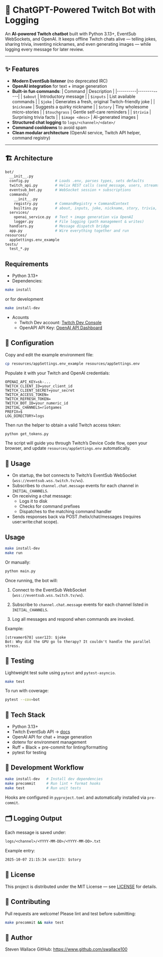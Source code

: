 # 🎥 ChatGPT-Powered Twitch Bot with Logging

An **AI-powered Twitch chatbot** built with Python 3.13+, EventSub WebSockets, and OpenAI.
It keeps offline Twitch chats alive — telling jokes, sharing trivia, inventing nicknames, and even generating images — while logging every message for later review.

---

## ✨ Features

- **Modern EventSub listener** (no deprecated IRC)
- **OpenAI integration** for text + image generation
- **Built-in fun commands**:
  | Command | Description |
  |----------|-------------|
  | `$about` | Introductory message |
  | `$inputs` | List available commands |
  | `$joke` | Generates a fresh, original Twitch-friendly joke |
  | `$nickname` | Suggests a quirky nickname |
  | `$story` | Tiny wholesome micro-stories |
  | `$touchgrass` | Gentle self-care reminders |
  | `$trivia` | Surprising trivia facts |
  | `$image <desc>` | AI-generated images |
- **Structured chat logging** to `logs/<channel>/<date>/`
- **Command cooldowns** to avoid spam
- **Clean modular architecture** (OpenAI service, Twitch API helper, command registry)

---

## 🏗️ Architecture

```bash
bot/
  __init__.py
  config.py            # Loads .env, parses types, sets defaults
  twitch_api.py        # Helix REST calls (send_message, users, streams)
  eventsub_bot.py      # WebSocket session + subscriptions
  commands/
    __init__.py
    registry.py        # CommandRegistry + CommandContext
    builtins.py        # about, inputs, joke, nickname, story, trivia, image
  services/
    openai_service.py  # Text + image generation via OpenAI
    logger.py          # File logging (path management & writes)
  handlers.py          # Message dispatch bridge
  app.py               # Wire everything together and run
resources/
  appSettings.env_example
tests/
  test_*.py
```

## Requirements

- Python 3.13+
- Dependencies:

```bash
make install
```

or for development

```bash
make install-dev
```

- Acounts
  - Twitch Dev account: [Twitch Dev Console](https://dev.twitch.tv/console/apps)
  - OpenAPI API Key: [OpenAI API Dashboard](https://platform.openai.com/api-keys)

## 🔑 Configuration

Copy and edit the example environment file:

```bash
cp resources/appSettings.env_example resources/appSettings.env
```

Populate it with your Twitch and OpenAI credentials:

```env
OPENAI_API_KEY=sk-...
TWITCH_CLIENT_ID=your_client_id
TWITCH_CLIENT_SECRET=your_secret
TWITCH_ACCESS_TOKEN=
TWITCH_REFRESH_TOKEN=
TWITCH_BOT_ID=your_numeric_id
INITIAL_CHANNELS=riotgames
PREFIX=$
LOG_DIRECTORY=logs
```

Then run the helper to obtain a valid Twitch access token:

```bash
python get_tokens.py
```

The script will guide you through Twitch’s Device Code flow, open your browser, and update `resources/appSettings.env` automatically.

## 🚀 Usage

- On startup, the bot connects to Twitch’s EventSub WebSocket (`wss://eventsub.wss.twitch.tv/ws`).
- Subscribes to `channel.chat.message` events for each channel in `INITIAL_CHANNELS`.
- On receiving a chat message:
  - Logs it to disk
  - Checks for command prefixes
  - Dispatches to the matching command handler
- Sends responses back via POST /helix/chat/messages (requires user:write:chat scope).

## Usage

```bash
make install-dev
make run
```

Or manually:

```bash
python main.py
```

Once running, the bot will:

1. Connect to the EventSub WebSocket (`wss://eventsub.wss.twitch.tv/ws`).

2. Subscribe to `channel.chat.message` events for each channel listed in `INITIAL_CHANNELS`.

3. Log all messages and respond when commands are invoked.

Example:

```text
[streamer678] user123: $joke
Bot: Why did the GPU go to therapy? It couldn't handle the parallel stress.
```

## 🧪 Testing

Lightweight test suite using `pytest` and `pytest-asyncio`.

```bash
make test
```

To run with coverage:

```bash
pytest --cov=bot
```

## 🧰 Tech Stack

- Python 3.13+
- Twitch EventSub API → [docs](https://dev.twitch.tv/docs/eventsub)
- OpenAI API for chat + image generation
- dotenv for environment management
- Ruff + Black + pre-commit for linting/formatting
- pytest for testing

## 🧩 Development Workflow

```bash
make install-dev   # Install dev dependencies
make precommit     # Run lint + format hooks
make test          # Run unit tests
```

Hooks are configured in `pyproject.toml` and automatically installed via `pre-commit`.

## 🗂️ Logging Output

Each message is saved under:

```txt
logs/<channel>/<YYYY-MM-DD>/<YYYY-MM-DD>.txt
```

Example entry:

```txt
2025-10-07 21:15:34 user123: $story
```

## 🪪 License

This project is distributed under the MIT License — see [LICENSE](./LICENSE) for details.

## 🤝 Contributing

Pull requests are welcome!
Please lint and test before submitting:

```bash
make precommit && make test
```

## 🧠 Author

Steven Wallace
GitHub: https://www.github.com/swallace100
